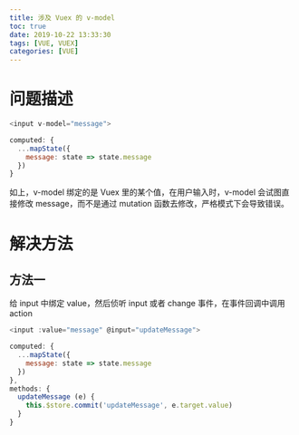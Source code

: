 ```yaml
---
title: 涉及 Vuex 的 v-model
toc: true
date: 2019-10-22 13:33:30
tags: [VUE, VUEX]
categories: [VUE]
---
```


<!-- more -->
# 问题描述
```js
<input v-model="message">

computed: {
  ...mapState({
    message: state => state.message
  })
}
```
如上，v-model 绑定的是 Vuex 里的某个值，在用户输入时，v-model 会试图直接修改 message，而不是通过 mutation 函数去修改，严格模式下会导致错误。

# 解决方法
## 方法一
给 input 中绑定 value，然后侦听 input 或者 change 事件，在事件回调中调用 action
```js
<input :value="message" @input="updateMessage">
```
```js
computed: {
  ...mapState({
    message: state => state.message
  })
},
methods: {
  updateMessage (e) {
    this.$store.commit('updateMessage', e.target.value)
  }
}
```
